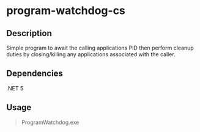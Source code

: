 # program-watchdog-cs

## Description
Simple program to await the calling applications PID then perform cleanup duties by closing/killing any applications associated with the caller.

## Dependencies
.NET 5

## Usage
> ProgramWatchdog.exe <pid>
